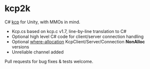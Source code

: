 # kcp2k

C# [kcp](https://github.com/skywind3000/kcp) for Unity, with MMOs in mind.

* Kcp.cs based on kcp.c v1.7, line-by-line translation to C#
* Optional high level C# code for client/server connection handling
* Optional [where-allocation](https://github.com/vis2k/where-allocation) KcpClient/Server/Connection **NonAlloc**
  versions
* Unreliable channel added

Pull requests for bug fixes & tests welcome.
